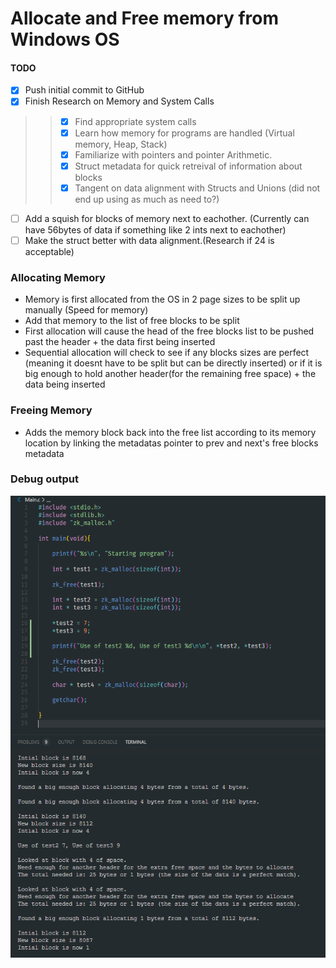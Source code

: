 # Allocate and Free memory from Windows OS

#### TODO
- [x] Push initial commit to GitHub
- [x] Finish Research on Memory and System Calls
>> - [x] Find appropriate system calls
>> - [x] Learn how memory for programs are handled (Virtual memory, Heap, Stack)
>> - [x] Familiarize with pointers and pointer Arithmetic. 
>> - [x] Struct metadata for quick retreival of information about blocks
>> - [x] Tangent on data alignment with Structs and Unions (did not end up using as much as need to?)
- [ ] Add a squish for blocks of memory next to eachother. (Currently can have 56bytes of data if something like 2 ints next to eachother) 
- [ ] Make the struct better with data alignment.(Research if 24 is acceptable)

### Allocating Memory
- Memory is first allocated from the OS in 2 page sizes to be split up manually (Speed for memory)
- Add that memory to the list of free blocks to be split
- First allocation will cause the head of the free blocks list to be pushed past the header + the data first being inserted
- Sequential allocation will check to see if any blocks sizes are perfect (meaning it doesnt have to be split but can be directly inserted) or if it is big enough to hold another header(for the remaining free space) + the data being inserted

### Freeing Memory
- Adds the memory block back into the free list according to its memory location by linking the metadatas pointer to prev and next's free blocks metadata

### Debug output
![Data Being Allocated and Freed](https://github.com/Dajeki/Rewrite_malloc_and_free_Windows/blob/master/InsightToWorkings.png)
